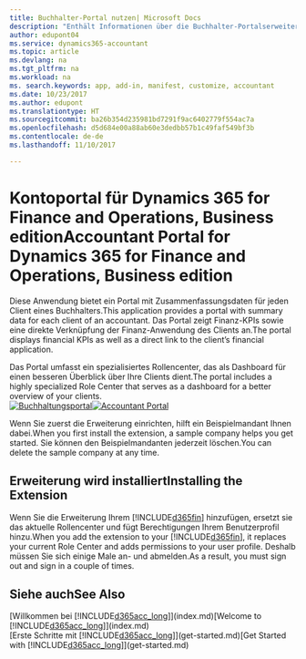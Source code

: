```yaml
---
title: Buchhalter-Portal nutzen| Microsoft Docs
description: "Enthält Informationen über die Buchhalter-Portalserweiterung."
author: edupont04
ms.service: dynamics365-accountant
ms.topic: article
ms.devlang: na
ms.tgt_pltfrm: na
ms.workload: na
ms. search.keywords: app, add-in, manifest, customize, accountant
ms.date: 10/23/2017
ms.author: edupont
ms.translationtype: HT
ms.sourcegitcommit: ba26b354d235981bd7291f9ac6402779f554ac7a
ms.openlocfilehash: d5d684e00a88ab60e3dedbb57b1c49faf549bf3b
ms.contentlocale: de-de
ms.lasthandoff: 11/10/2017

---
```

# <a name="accountant-portal-for-dynamics-365-for-finance-and-operations-business-edition"></a><span data-ttu-id="d6aad-103">Kontoportal für Dynamics 365 for Finance and Operations, Business edition</span><span class="sxs-lookup"><span data-stu-id="d6aad-103">Accountant Portal for Dynamics 365 for Finance and Operations, Business edition</span></span>
<span data-ttu-id="d6aad-104">Diese Anwendung bietet ein Portal mit Zusammenfassungsdaten für jeden Client eines Buchhalters.</span><span class="sxs-lookup"><span data-stu-id="d6aad-104">This application provides a portal with summary data for each client of an accountant.</span></span> <span data-ttu-id="d6aad-105">Das Portal zeigt Finanz-KPIs sowie eine direkte Verknüpfung der Finanz-Anwendung des Clients an.</span><span class="sxs-lookup"><span data-stu-id="d6aad-105">The portal displays financial KPIs as well as a direct link to the client’s financial application.</span></span>  

<span data-ttu-id="d6aad-106">Das Portal umfasst ein spezialisiertes Rollencenter, das als Dashboard für einen besseren Überblick über Ihre Clients dient.</span><span class="sxs-lookup"><span data-stu-id="d6aad-106">The portal includes a highly specialized Role Center that serves as a dashboard for a better overview of your clients.</span></span>  
<span data-ttu-id="d6aad-107">[![Buchhaltungsportal](./media/accountant-get-started/accountant-dashboard.png)](https://go.microsoft.com/fwlink/?linkid=851257)</span><span class="sxs-lookup"><span data-stu-id="d6aad-107">[![Accountant Portal](./media/accountant-get-started/accountant-dashboard.png)](https://go.microsoft.com/fwlink/?linkid=851257)</span></span>

<span data-ttu-id="d6aad-108">Wenn Sie zuerst die Erweiterung einrichten, hilft ein Beispielmandant Ihnen dabei.</span><span class="sxs-lookup"><span data-stu-id="d6aad-108">When you first install the extension, a sample company helps you get started.</span></span> <span data-ttu-id="d6aad-109">Sie können den Beispielmandanten jederzeit löschen.</span><span class="sxs-lookup"><span data-stu-id="d6aad-109">You can delete the sample company at any time.</span></span>  

## <a name="installing-the-extension"></a><span data-ttu-id="d6aad-110">Erweiterung wird installiert</span><span class="sxs-lookup"><span data-stu-id="d6aad-110">Installing the Extension</span></span>
<span data-ttu-id="d6aad-111">Wenn Sie die Erweiterung Ihrem [!INCLUDE[d365fin](includes/d365fin_md.md)] hinzufügen, ersetzt sie das aktuelle Rollencenter und fügt Berechtigungen Ihrem Benutzerprofil hinzu.</span><span class="sxs-lookup"><span data-stu-id="d6aad-111">When you add the extension to your [!INCLUDE[d365fin](includes/d365fin_md.md)], it replaces your current Role Center and adds permissions to your user profile.</span></span> <span data-ttu-id="d6aad-112">Deshalb müssen Sie sich einige Male an- und abmelden.</span><span class="sxs-lookup"><span data-stu-id="d6aad-112">As a result, you must sign out and sign in a couple of times.</span></span>  

## <a name="see-also"></a><span data-ttu-id="d6aad-113">Siehe auch</span><span class="sxs-lookup"><span data-stu-id="d6aad-113">See Also</span></span>
<span data-ttu-id="d6aad-114">[Willkommen bei [!INCLUDE[d365acc_long](includes/d365acc_long_md.md)]](index.md)</span><span class="sxs-lookup"><span data-stu-id="d6aad-114">[Welcome to [!INCLUDE[d365acc_long](includes/d365acc_long_md.md)]](index.md)</span></span>  
<span data-ttu-id="d6aad-115">[Erste Schritte mit [!INCLUDE[d365acc_long](includes/d365acc_long_md.md)]](get-started.md)</span><span class="sxs-lookup"><span data-stu-id="d6aad-115">[Get Started with [!INCLUDE[d365acc_long](includes/d365acc_long_md.md)]](get-started.md)</span></span>  

